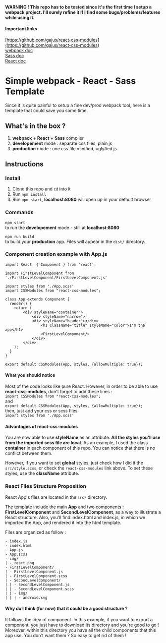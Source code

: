
#### WARNING ! This repo has to be tested since it's the first time I setup a webpack project. I'll surely refine it if I find some bugs/problems/features while using it.

#### Important links
[https://github.com/gajus/react-css-modules](https://github.com/gajus/react-css-modules) <br />
[webpack doc](https://webpack.js.org/concepts/) <br />
[Sass doc](http://sass-lang.com/documentation/file.SASS_REFERENCE.html) <br />
[React doc](https://reactjs.org/docs/hello-world.html) <br />
# Simple webpack - React - Sass Template

Since it is quite painful to setup a fine dev/prod webpack tool, here is a template that could save you some time.

## What's in the box ?

1. **webpack** + **React** + **Sass** compiler
2.  **developement** mode : separate css files, plain js
3. **production** mode : one css file minified, uglyfied js

## Instructions
### Install
1.  Clone this repo and `cd` into it
2.  Run `npm install`
3.  Run `npm start`, **localhost:8080** will open up in your default browser

### Commands
`npm start` <br />
to run the **developement** mode - still at **localhost:8080**

`npm run build` <br />
to build your **production** app. Files will appear in the `dist/` directory.

### Component creation example with App.js
```
import React, { Component } from 'react';

import FirstLevelComponent from './FirstLevelComponent/FirstLevelComponent.js'

import styles from './App.scss'
import CSSModules from "react-css-modules";

class App extends Component {
  render() {
    return (
        <div styleName="container">
            <div styleName="narrow">
            <div styleName="header"></div>
                <h1 className="title" styleName="color">I'm the app</h1>
                <FirstLevelComponent/>
            </div>
        </div>
    );
  }
}

export default CSSModules(App, styles, {allowMultiple: true});
```
#### What you should notice
Most of the code looks like pure React. However, in order to be able to use **react-css-modules**, don't forget to add these lines : <br />
`import CSSModules from "react-css-modules";` <br />
and <br />
`export default CSSModules(App, styles, {allowMultiple: true});` <br />
then, just add your css or scss files <br />
`import styles from './App.scss'`

#### Advantages of react-css-modules
You are now able to use **styleName** as an attribute. **All the styles you'll use from the imported scss file are local**.
As an example, I used the class **container** in each component of this repo. You can notice that there is no conflict between them.

However, if you want to set **global** styles, just check how I did it the `src/style.scss`, or check the `react-css-modules` link above. To set these styles, use the **className** attribute.

### React Files Structure Proposition
React App's files are located in the `src/` directory.

The template include the main **App** and two components : **FirstLevelComponent** and **SecondLevelComponent**, as a way to illustrate a React structure. Also, you'll find index.html and index.js, in which we imported the App, and rendered it into the html template.

Files are organized as follow :
```
- index.js
- index.html
- App.js
- App.scss
- img/
| - react.png
- FirstLevelComponent/
| - FirstLevelComponent.js
| - FirstLevelComponent.scss
| - SecondLevelComponent/
| | - SecondLevelComponent.js
| | - SecondLevelComponent.scss
| | - img/
| | | - android.svg
```
#### Why do I think (for now) that it could be a good structure ?
It follows the idea of component. In this example, if you want to export a component, you just have to download its directory and you're good to go ! Moreover, within this directory you have all the child components that this app use. You don't want them ? So easy to get rid of them !

